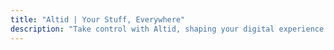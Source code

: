 ```yaml
---
title: "Altid | Your Stuff, Everywhere"
description: "Take control with Altid, shaping your digital experience on any device. Join our community, support inclusive design, and witness how Altid is transforming accessible computing for everyone."
---
```

